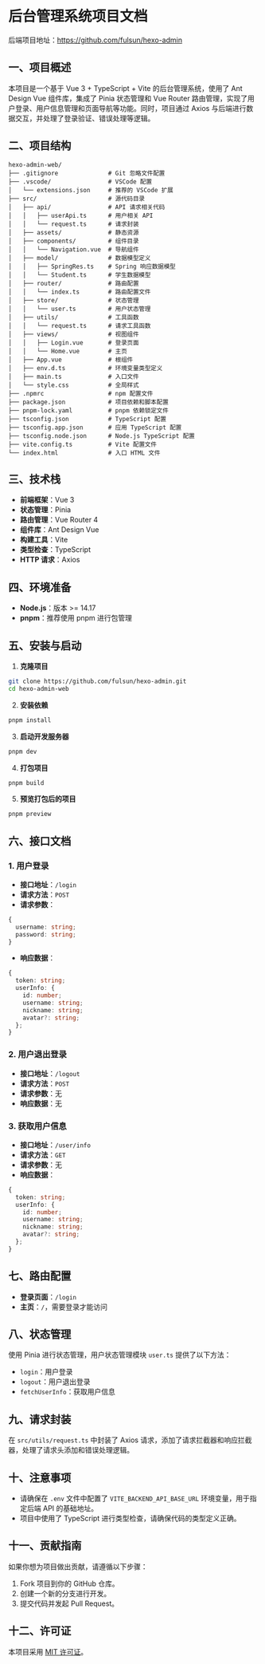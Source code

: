 # 后台管理系统项目文档
后端项目地址：https://github.com/fulsun/hexo-admin

## 一、项目概述
本项目是一个基于 Vue 3 + TypeScript + Vite 的后台管理系统，使用了 Ant Design Vue 组件库，集成了 Pinia 状态管理和 Vue Router 路由管理，实现了用户登录、用户信息管理和页面导航等功能。同时，项目通过 Axios 与后端进行数据交互，并处理了登录验证、错误处理等逻辑。

## 二、项目结构
```
hexo-admin-web/
├── .gitignore              # Git 忽略文件配置
├── .vscode/                # VSCode 配置
│   └── extensions.json     # 推荐的 VSCode 扩展
├── src/                    # 源代码目录
│   ├── api/                # API 请求相关代码
│   │   ├── userApi.ts      # 用户相关 API
│   │   └── request.ts      # 请求封装
│   ├── assets/             # 静态资源
│   ├── components/         # 组件目录
│   │   └── Navigation.vue  # 导航组件
│   ├── model/              # 数据模型定义
│   │   ├── SpringRes.ts    # Spring 响应数据模型
│   │   └── Student.ts      # 学生数据模型
│   ├── router/             # 路由配置
│   │   └── index.ts        # 路由配置文件
│   ├── store/              # 状态管理
│   │   └── user.ts         # 用户状态管理
│   ├── utils/              # 工具函数
│   │   └── request.ts      # 请求工具函数
│   ├── views/              # 视图组件
│   │   ├── Login.vue       # 登录页面
│   │   └── Home.vue        # 主页
│   ├── App.vue             # 根组件
│   ├── env.d.ts            # 环境变量类型定义
│   ├── main.ts             # 入口文件
│   └── style.css           # 全局样式
├── .npmrc                  # npm 配置文件
├── package.json            # 项目依赖和脚本配置
├── pnpm-lock.yaml          # pnpm 依赖锁定文件
├── tsconfig.json           # TypeScript 配置
├── tsconfig.app.json       # 应用 TypeScript 配置
├── tsconfig.node.json      # Node.js TypeScript 配置
├── vite.config.ts          # Vite 配置文件
└── index.html              # 入口 HTML 文件
```

## 三、技术栈
- **前端框架**：Vue 3
- **状态管理**：Pinia
- **路由管理**：Vue Router 4
- **组件库**：Ant Design Vue
- **构建工具**：Vite
- **类型检查**：TypeScript
- **HTTP 请求**：Axios

## 四、环境准备
- **Node.js**：版本 >= 14.17
- **pnpm**：推荐使用 pnpm 进行包管理

## 五、安装与启动
1. **克隆项目**
```bash
git clone https://github.com/fulsun/hexo-admin.git
cd hexo-admin-web
```
2. **安装依赖**
```bash
pnpm install
```
3. **启动开发服务器**
```bash
pnpm dev
```
4. **打包项目**
```bash
pnpm build
```
5. **预览打包后的项目**
```bash
pnpm preview
```

## 六、接口文档

### 1. 用户登录
- **接口地址**：`/login`
- **请求方法**：`POST`
- **请求参数**：
```typescript
{
  username: string;
  password: string;
}
```
- **响应数据**：
```typescript
{
  token: string;
  userInfo: {
    id: number;
    username: string;
    nickname: string;
    avatar?: string;
  };
}
```

### 2. 用户退出登录
- **接口地址**：`/logout`
- **请求方法**：`POST`
- **请求参数**：无
- **响应数据**：无

### 3. 获取用户信息
- **接口地址**：`/user/info`
- **请求方法**：`GET`
- **请求参数**：无
- **响应数据**：
```typescript
{
  token: string;
  userInfo: {
    id: number;
    username: string;
    nickname: string;
    avatar?: string;
  };
}
```

## 七、路由配置
- **登录页面**：`/login`
- **主页**：`/`，需要登录才能访问

## 八、状态管理
使用 Pinia 进行状态管理，用户状态管理模块 `user.ts` 提供了以下方法：
- `login`：用户登录
- `logout`：用户退出登录
- `fetchUserInfo`：获取用户信息

## 九、请求封装
在 `src/utils/request.ts` 中封装了 Axios 请求，添加了请求拦截器和响应拦截器，处理了请求头添加和错误处理逻辑。

## 十、注意事项
- 请确保在 `.env` 文件中配置了 `VITE_BACKEND_API_BASE_URL` 环境变量，用于指定后端 API 的基础地址。
- 项目中使用了 TypeScript 进行类型检查，请确保代码的类型定义正确。

## 十一、贡献指南
如果你想为项目做出贡献，请遵循以下步骤：
1. Fork 项目到你的 GitHub 仓库。
2. 创建一个新的分支进行开发。
3. 提交代码并发起 Pull Request。

## 十二、许可证
本项目采用 [MIT 许可证](LICENSE)。